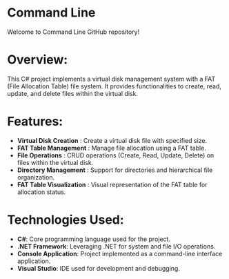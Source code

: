 # Command Line
Welcome to Command Line GitHub repository!

# Overview:
This C# project implements a virtual disk management system with a FAT (File Allocation Table) file system. It provides functionalities to create, read, update, and delete files within the virtual disk.

# Features:
* **Virtual Disk Creation** : Create a virtual disk file with specified size.
* **FAT Table Management** : Manage file allocation using a FAT table.
* **File Operations** : CRUD operations (Create, Read, Update, Delete) on files within the virtual disk.
* **Directory Management** : Support for directories and hierarchical file organization.
* **FAT Table Visualization** : Visual representation of the FAT table for allocation status.

# Technologies Used:
* **C#**: Core programming language used for the project.
* **.NET Framework**: Leveraging .NET for system and file I/O operations.
* **Console Application**: Project implemented as a command-line interface application.
* **Visual Studio**: IDE used for development and debugging.
